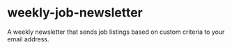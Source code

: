 # weekly-job-newsletter
A weekly newsletter that sends job listings based on custom criteria to your email address.
